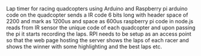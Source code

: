 Lap timer for racing quadcopters using Arduino and Raspberry pi
arduino code on the quadcopter sends a IR code 6 bits long with header space of 2200 and mark as 1200us and space as 600us
raspberry pi code in node.js reads from IR sensor the unique code of each quadcopter and upon passing the pi it starts recording the laps.
RPI needs to be setup as an access point so that the web page hosting the server shows the laps of each racer and shows the winner with some highlighting and the best laps etc.
